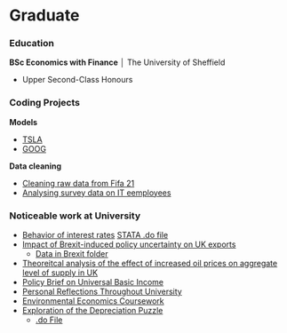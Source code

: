 # Graduate

### Education
__BSc Economics with Finance__ │ The University of Sheffield
* Upper Second-Class Honours

### Coding Projects

__Models__
* [TSLA](https://github.com/ArmandoChr/Portfolio/blob/master/Models/TSLA.xlsx)
* [GOOG](https://github.com/ArmandoChr/Portfolio/blob/master/Models/GOOG.ods)
 
__Data cleaning__
* [Cleaning raw data from Fifa 21](https://github.com/ArmandoChr/Portfolio/blob/master/Data_Cleaning.ipynb)
* [Analysing survey data on IT eemployees](https://github.com/ArmandoChr/Portfolio/blob/master/Survey%20Analysis%20(3).ipynb)
  
### Noticeable work at University
* [Behavior of interest rates](https://github.com/ArmandoChr/Portfolio/blob/master/STATA%20files/Interest%20Rate%20analysis/ECN220Finance%20-%20Interest%20Rate%20Analysis.docx)
  [STATA .do file](https://github.com/ArmandoChr/Portfolio/blob/master/STATA%20files/Interest%20Rate%20analysis/Interest%20Rate%20Analysis.do)
* [Impact of Brexit-induced policy uncertainty on UK exports](https://github.com/ArmandoChr/Portfolio/blob/master/Do%20file%20-%20Group%205.do)
  * [Data in Brexit folder](https://github.com/ArmandoChr/Portfolio/tree/master/STATA%20files/Brexit)
* [Theoreitcal analysis of the effect of increased oil prices on aggregate level of supply in UK](https://github.com/ArmandoChr/Portfolio/blob/master/Courseworks/ECN130-Oil%20Prices.docx)
* [Policy Brief on Universal Basic Income](https://github.com/ArmandoChr/Portfolio/blob/master/Courseworks/ECN327-B1-UniversalBasicIncome%20Brief.docx)
* [Personal Reflections Throughout University](https://github.com/ArmandoChr/Portfolio/blob/master/Courseworks/S1-PersonalReflection.docx)
* [Environmental Economics Coursework](https://github.com/ArmandoChr/Portfolio/blob/master/Courseworks/ECN310%20-%20Environmental%20Economics%20Discussions.docx)
* [Exploration of the Depreciation Puzzle](https://github.com/ArmandoChr/Portfolio/blob/master/Courseworks/ECN340-DeppreciationPuzzle.pdf)
  * [.do File](https://github.com/ArmandoChr/Portfolio/blob/master/Courseworks/ECN340-DepPuzzle.do)
